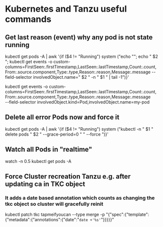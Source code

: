 # Kubernetes and Tanzu useful commands

## Get last reason (event) why any pod is not state running
kubectl get pods -A | awk '{if ($4 != "Running") system ("echo ""; echo " $2 "; kubectl get events -o custom-columns=FirstSeen:.firstTimestamp,LastSeen:.lastTimestamp,Count:.count,From:.source.component,Type:.type,Reason:.reason,Message:.message --field-selector involvedObject.name=" $2 " -n " $1 " | tail -1")}'


kubectl get events -o custom-columns=FirstSeen:.firstTimestamp,LastSeen:.lastTimestamp,Count:.count,From:.source.component,Type:.type,Reason:.reason,Message:.message \
                     --field-selector involvedObject.kind=Pod,involvedObject.name=my-pod

## Delete all error Pods now and force it
kubectl get pods -A | awk '{if ($4 != "Running") system ("kubectl -n " $1 " delete pods " $2 " --grace-period=0 " " --force ")}'

## Watch all Pods in "realtime"
watch -n 0.5 kubectl get pods -A

## Force Cluster recreation Tanzu e.g. after updating ca in TKC object
### It adds a date based annotation which counts as changing the tkc object so cluster will gracefully reinit
kubectl patch tkc tapmeifyoucan --type merge -p "{\"spec\":{\"template\":{\"metadata\":{\"annotations\":{\"date\":\"`date +'%s'`\"}}}}}"
